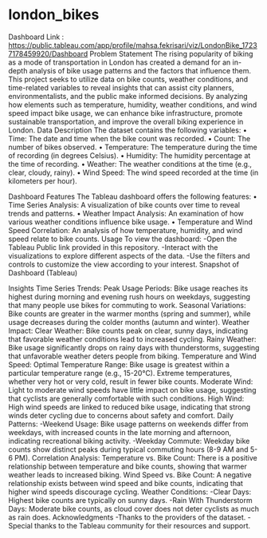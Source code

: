 # london_bikes
Dashboard Link : https://public.tableau.com/app/profile/mahsa.fekrisari/viz/LondonBike_17237178459920/Dashboard
Problem Statement
The rising popularity of biking as a mode of transportation in London has created a demand for an in-depth analysis of bike usage patterns and the factors that influence them. This project seeks to utilize data on bike counts, weather conditions, and time-related variables to reveal insights that can assist city planners, environmentalists, and the public make informed decisions. By analyzing how elements such as temperature, humidity, weather conditions, and wind speed impact bike usage, we can enhance bike infrastructure, promote sustainable transportation, and improve the overall biking experience in London.
Data Description
The dataset contains the following variables:
•	Time: The date and time when the bike count was recorded.
•	Count: The number of bikes observed.
•	Temperature: The temperature during the time of recording (in degrees Celsius).
•	Humidity: The humidity percentage at the time of recording.
•	Weather: The weather conditions at the time (e.g., clear, cloudy, rainy).
•	Wind Speed: The wind speed recorded at the time (in kilometers per hour).

Dashboard Features
The Tableau dashboard offers the following features:
•	Time Series Analysis: A visualization of bike counts over time to reveal trends and patterns.
•	Weather Impact Analysis: An examination of how various weather conditions influence bike usage.
•	Temperature and Wind Speed Correlation: An analysis of how temperature, humidity, and wind speed relate to bike counts.
Usage
To view the dashboard:
-Open the Tableau Public link provided in this repository.
-Interact with the visualizations to explore different aspects of the data.
-Use the filters and controls to customize the view according to your interest.
Snapshot of Dashboard (Tableau)
 
Insights
Time Series Trends:
Peak Usage Periods: Bike usage reaches its highest during morning and evening rush hours on weekdays, suggesting that many people use bikes for commuting to work.
 Seasonal Variations: Bike counts are greater in the warmer months (spring and summer), while usage decreases during the colder months (autumn and winter).
Weather Impact:
Clear Weather: Bike counts peak on clear, sunny days, indicating that favorable weather conditions lead to increased cycling.
Rainy Weather: Bike usage significantly drops on rainy days with thunderstorms, suggesting that unfavorable weather deters people from biking.
Temperature and Wind Speed:
 Optimal Temperature Range: Bike usage is greatest within a particular temperature range (e.g., 15-20°C). Extreme temperatures, whether very hot or very cold, result in fewer bike counts.
 Moderate Wind: Light to moderate wind speeds have little impact on bike usage, suggesting that cyclists are generally comfortable with such conditions.
High Wind: High wind speeds are linked to reduced bike usage, indicating that strong winds deter cycling due to concerns about safety and comfort.
Daily Patterns:
-Weekend Usage: Bike usage patterns on weekends differ from weekdays, with increased counts in the late morning and afternoon, indicating recreational biking activity.
-Weekday Commute: Weekday bike counts show distinct peaks during typical commuting hours (8-9 AM and 5-6 PM).
Correlation Analysis:
 Temperature vs. Bike Count: There is a positive relationship between temperature and bike counts, showing that warmer weather leads to increased biking.
Wind Speed vs. Bike Count: A negative relationship exists between wind speed and bike counts, indicating that higher wind speeds discourage cycling.
Weather Conditions:
-Clear Days: Highest bike counts are typically on sunny days.
-Rain With Thunderstorm Days: Moderate bike counts, as cloud cover does not deter cyclists as much as rain does.
Acknowledgments
-Thanks to the providers of the dataset.
-Special thanks to the Tableau community for their resources and support.
